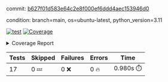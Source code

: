 commit: [b627f01d583e64c2e8f000ef6ddd4aec153946d0](https://github.com/rcmdnk/conf-finder/tree/b627f01d583e64c2e8f000ef6ddd4aec153946d0)

condition: branch=main, os=ubuntu-latest, python_version=3.11

[![test](https://github.com/rcmdnk/conf-finder/actions/workflows/test.yml/badge.svg)](https://github.com/rcmdnk/conf-finder/actions/runs/15405605079)
<a href="https://github.com/rcmdnk/conf-finder/blob/b627f01d583e64c2e8f000ef6ddd4aec153946d0/README.md"><img alt="Coverage" src="https://img.shields.io/badge/Coverage-83%25-green.svg" /></a><details><summary>Coverage Report </summary><table><tr><th>File</th><th>Stmts</th><th>Miss</th><th>Cover</th><th>Missing</th></tr><tbody><tr><td colspan="5"><b>src/conf_finder</b></td></tr><tr><td>&nbsp; &nbsp;<a href="https://github.com/rcmdnk/conf-finder/blob/b627f01d583e64c2e8f000ef6ddd4aec153946d0/src/conf_finder/conf_finder.py">conf_finder.py</a></td><td>169</td><td>29</td><td>83%</td><td><a href="https://github.com/rcmdnk/conf-finder/blob/b627f01d583e64c2e8f000ef6ddd4aec153946d0/src/conf_finder/conf_finder.py#L8">8</a>, <a href="https://github.com/rcmdnk/conf-finder/blob/b627f01d583e64c2e8f000ef6ddd4aec153946d0/src/conf_finder/conf_finder.py#L62-L63">62&ndash;63</a>, <a href="https://github.com/rcmdnk/conf-finder/blob/b627f01d583e64c2e8f000ef6ddd4aec153946d0/src/conf_finder/conf_finder.py#L86-L90">86&ndash;90</a>, <a href="https://github.com/rcmdnk/conf-finder/blob/b627f01d583e64c2e8f000ef6ddd4aec153946d0/src/conf_finder/conf_finder.py#L99-L100">99&ndash;100</a>, <a href="https://github.com/rcmdnk/conf-finder/blob/b627f01d583e64c2e8f000ef6ddd4aec153946d0/src/conf_finder/conf_finder.py#L105-L106">105&ndash;106</a>, <a href="https://github.com/rcmdnk/conf-finder/blob/b627f01d583e64c2e8f000ef6ddd4aec153946d0/src/conf_finder/conf_finder.py#L150">150</a>, <a href="https://github.com/rcmdnk/conf-finder/blob/b627f01d583e64c2e8f000ef6ddd4aec153946d0/src/conf_finder/conf_finder.py#L169-L174">169&ndash;174</a>, <a href="https://github.com/rcmdnk/conf-finder/blob/b627f01d583e64c2e8f000ef6ddd4aec153946d0/src/conf_finder/conf_finder.py#L195">195</a>, <a href="https://github.com/rcmdnk/conf-finder/blob/b627f01d583e64c2e8f000ef6ddd4aec153946d0/src/conf_finder/conf_finder.py#L200">200</a>, <a href="https://github.com/rcmdnk/conf-finder/blob/b627f01d583e64c2e8f000ef6ddd4aec153946d0/src/conf_finder/conf_finder.py#L228">228</a>, <a href="https://github.com/rcmdnk/conf-finder/blob/b627f01d583e64c2e8f000ef6ddd4aec153946d0/src/conf_finder/conf_finder.py#L246">246</a>, <a href="https://github.com/rcmdnk/conf-finder/blob/b627f01d583e64c2e8f000ef6ddd4aec153946d0/src/conf_finder/conf_finder.py#L289-L290">289&ndash;290</a>, <a href="https://github.com/rcmdnk/conf-finder/blob/b627f01d583e64c2e8f000ef6ddd4aec153946d0/src/conf_finder/conf_finder.py#L320-L321">320&ndash;321</a>, <a href="https://github.com/rcmdnk/conf-finder/blob/b627f01d583e64c2e8f000ef6ddd4aec153946d0/src/conf_finder/conf_finder.py#L325">325</a>, <a href="https://github.com/rcmdnk/conf-finder/blob/b627f01d583e64c2e8f000ef6ddd4aec153946d0/src/conf_finder/conf_finder.py#L333">333</a></td></tr><tr><td><b>TOTAL</b></td><td><b>174</b></td><td><b>29</b></td><td><b>83%</b></td><td>&nbsp;</td></tr></tbody></table></details>

| Tests | Skipped | Failures | Errors | Time |
| ----- | ------- | -------- | -------- | ------------------ |
| 17 | 0 :zzz: | 0 :x: | 0 :fire: | 0.980s :stopwatch: |

